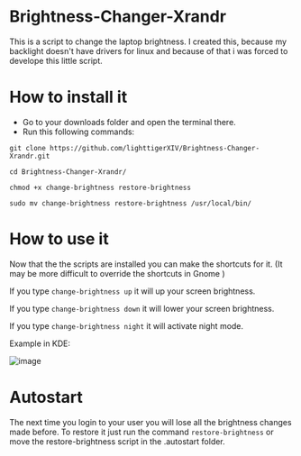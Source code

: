 # Brightness-Changer-Xrandr
This is a script to change the laptop brightness.
I created this, because my backlight doesn't have drivers for linux and because of that i was forced to develope this little script.


# How to install it

* Go to your downloads folder and open the terminal there.
* Run this following commands:

`git clone https://github.com/lighttigerXIV/Brightness-Changer-Xrandr.git`

`cd Brightness-Changer-Xrandr/`

`chmod +x change-brightness restore-brightness`

`sudo mv change-brightness restore-brightness /usr/local/bin/`

# How to use it


Now that the the scripts are installed you can make the shortcuts for it. (It may be more difficult to override the shortcuts in Gnome )

If you type `change-brightness up` it will up your screen brightness.

If you type `change-brightness down` it will lower your screen brightness.

If you type `change-brightness night` it will activate night mode.

Example in KDE:

![image](https://user-images.githubusercontent.com/35658492/152428238-d0476d34-ce86-420e-a1d0-9eb59caa5944.png)

# Autostart

The next time you login to your user you will lose all the brightness changes made before. 
To restore it just run the command `restore-brightness` or move the restore-brightness script in the .autostart folder.






